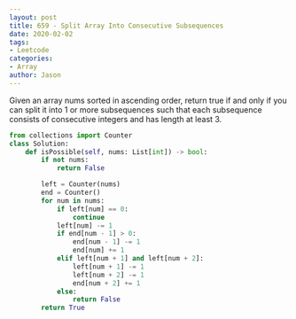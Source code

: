 ```yaml
---
layout: post
title: 659 - Split Array Into Consecutive Subsequences
date: 2020-02-02
tags:
- Leetcode
categories:
- Array
author: Jason
---
```

Given an array nums sorted in ascending order, return true if and only if you can split it into 1 or more subsequences such that each subsequence consists of consecutive integers and has length at least 3.

```python
from collections import Counter
class Solution:
    def isPossible(self, nums: List[int]) -> bool:
        if not nums:
            return False

        left = Counter(nums)
        end = Counter()
        for num in nums:
            if left[num] == 0:
                continue
            left[num] -= 1
            if end[num - 1] > 0:
                end[num - 1] -= 1
                end[num] += 1
            elif left[num + 1] and left[num + 2]:
                left[num + 1] -= 1
                left[num + 2] -= 1
                end[num + 2] += 1
            else:
                return False
        return True
```
